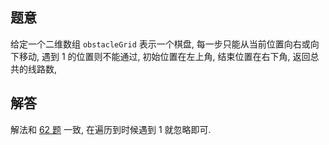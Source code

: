 ## 题意

给定一个二维数组 `obstacleGrid` 表示一个棋盘, 每一步只能从当前位置向右或向下移动, 遇到 1 的位置则不能通过, 初始位置在左上角, 结束位置在右下角, 返回总共的线路数, 

## 解答

解法和 [62 题](https://leetcode150.xhu.me/62) 一致, 在遍历到时候遇到 1 就忽略即可.